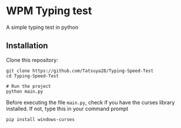 # WPM Typing test

A simple typing test in python

## Installation
Clone this repository:
```shell
git clone https://github.com/Tatsuya28/Typing-Speed-Test 
cd Typing-Speed-Test

# Run the project
python main.py
```

Before executing the file `main.py`, check if you have the curses library installed.
If not, type this in your command prompt
```shell
pip install windows-curses
```




